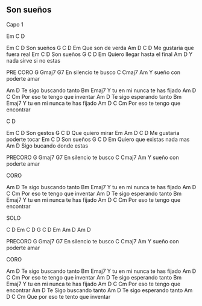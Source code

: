 
## Son sueños

Capo 1

Em C D


Em      C   D
Son sueños
G             C  D Em
Que son de verda
         Am           D    C  D
Me gustaria que fuera real
Em      C   D
Son sueños
G          C     D   Em
Quiero llegar hasta el final
          Am           D
Y nada sirve si no estas
 
PRE CORO
G         Gmaj7      G7
En silencio te busco
       C       Cmaj7    Am
Y sueño con poderte amar
 
 
Am          D
Te sigo buscando tanto
Bm              Emaj7
Y tu en mi nunca te has fijado
Am          D            C  Cm
Por eso te tengo que inventar
Am          D
Te sigo esperando tanto
Bm              Emaj7
Y tu en mi nunca te has fijado
Am          D            C  Cm
Por eso te tengo que encontrar
 
C  D
 
Em       C  D
Son gestos
G             C D
Que quiero mirar
Em      Am            D   C  D
Me gustaria poderte tocar
Em       C  D
Son sueños
G              C   D      Em
Quiero que existas nada mas
        Am             D
Sigo bucando donde estas
 
PRECORO
G         Gmaj7      G7
En silencio te busco
       C       Cmaj7    Am
Y sueño con poderte amar
 
CORO
 
Am          D
Te sigo buscando tanto
Bm              Emaj7
Y tu en mi nunca te has fijado
Am          D            C  Cm
Por eso te tengo que inventar
Am          D
Te sigo esperando tanto
Bm              Emaj7
Y tu en mi nunca te has fijado
Am          D            C  Cm
Por eso te tengo que encontrar
 
SOLO
 
C  D  Em
C  D   G
C  D  Em
Am D Am D
 
PRECORO
G         Gmaj7      G7
En silencio te busco
       C       Cmaj7    Am
Y sueño con poderte amar
 
CORO
 
Am          D
Te sigo buscando tanto
Bm              Emaj7
Y tu en mi nunca te has fijado
Am          D            C  Cm
Por eso te tengo que inventar
Am          D
Te sigo esperando tanto
Bm              Emaj7
Y tu en mi nunca te has fijado
Am          D            C  Cm
Por eso te tengo que encontrar
    Am            D
Te Sigo buscando tanto
    Am            D
Te sigo esperando tanto
    Am            D             C Cm
Que por eso te tento que inventar
